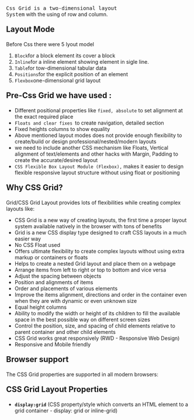   <code style="font-size:14px">Css Grid is a two-dimensional layout System</code> with the using of row and column.
  <h2 style="margin:20px 0">Layout Mode</h2>
  <p style="font-size:14px">Before Css there were 5 lyout model</p>
  <ol>
  <li><code>Block</code>for a block element its cover a block</li>
  <li><code>Inline</code>for a inline element showing element in sigle line.</li>
    <li><code>Table</code>for tow-dimensional tabular data</li>
  <li><code>Positions</code>for the explicit position of an element</li>
   <li><code>Flexbox</code>one-dimensional grid layout</li>
  </ol>
<h2 style="margin:20px 0">Pre-Css Grid we have used :</h2>
<ul>
<li>Different positional properties like <code>fixed, absolute</code> to set alignment at the exact required place</li>
<li><code>Floats and clear fixes </code>to create navigation, detailed section</li>
<li>Fixed heights columns to show equality</li>
<li>Above mentioned layout modes does not provide enough flexibility to create/build or design professional/nested/modern layouts</li>
<li>we need to include another CSS mechanism like Floats, Vertical alignment of text/elements and other hacks with Margin, Padding to create the accurate/desired layout</li>
<li><code>CSS Flexible Box Layout Module (Flexbox),</code> makes it easier to design flexible responsive layout structure without using float or positioning</li>
</ul>
<h2 style="margin:20px 0">Why CSS Grid?</h2>
<p>Grid/CSS Grid Layout provides lots of flexibilities while creating complex layouts like:</p>
<ul>
  <li>CSS Grid is a new way of creating layouts, the first time a proper layout system available natively in the browser with tons of benefits</li>
  <li>Grid is a new CSS display type designed to craft CSS layouts in a much easier way</li>
  <li>No CSS Float used</li>
  <li>Offers ultimate flexibility to create complex layouts without using extra markup or containers or floats</li>
  <li>Helps to create a nested Grid layout and place them on a webpage</li>
  <li>Arrange items from left to right or top to bottom and vice versa</li>
  <li>Adjust the spacing between objects</li>
  <li>Position and alignments of items</li>
  <li>Order and placements of various elements</li>
  <li>Improve the items alignment, directions and order in the container even when they are with dynamic or even unknown size</li>
  <li>Equal height columns</li>
  <li>Ability to modify the width or height of its children to fill the available space in the best possible way on different screen sizes</li>
  <li>Control the position, size, and spacing of child elements relative to parent container and other child elements</li>
  <li>CSS Grid works great responsively (RWD - Responsive Web Design)</li>
  <li>Responsive and Mobile friendly</li>
</ul>
<h2 style="margin:20px 0">Browser support</h2>
<p>The CSS Grid properties are supported in all modern browsers:</p>
<h2 style="margin:20px 0">CSS Grid Layout Properties</h2>
<ul>
  <li><code><strong>display:grid</strong></code> (CSS property/style which converts an HTML element to a grid container - display: grid or inline-grid)</li>
</ul>
